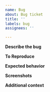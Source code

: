 ```yaml
---
name: Bug
about: Bug ticket
title: ''
labels: bug
assignees: ''

---
```


**Describe the bug**
<A clear and concise description of what the bug is>

**To Reproduce**
<Steps to reproduce the behavior:>

**Expected behavior**
<A clear and concise description of what you expected to happen>

**Screenshots**
<optional>

**Additional context**
<Add any other context about the problem here>
